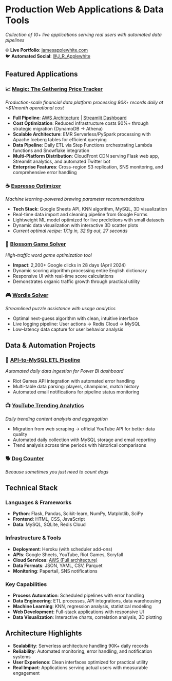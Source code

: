 # Production Web Applications & Data Tools

*Collection of 10+ live applications serving real users with automated data pipelines*

🌐 **Live Portfolio**: <a href="https://www.jamesapplewhite.com" target="_blank" rel="noopener noreferrer">jamesapplewhite.com</a>  
🐦 **Automated Social**: <a href="https://twitter.com/J_R_Applewhite" target="_blank" rel="noopener noreferrer">@J_R_Applewhite</a>

## Featured Applications

### 📈 <a href="https://www.jamesapplewhite.com/mtg" target="_blank" rel="noopener noreferrer">Magic: The Gathering Price Tracker</a>
*Production-scale financial data platform processing 90K+ records daily at <$1/month operational cost*
- **Full Pipeline**: <a href="https://github.com/applewjr/mtg-prices" target="_blank" rel="noopener noreferrer">AWS Architecture</a> | <a href="https://mtg-price-dashboard.streamlit.app" target="_blank" rel="noopener noreferrer">Streamlit Dashboard</a>
- **Cost Optimization**: Reduced infrastructure costs 90%+ through strategic migration (DynamoDB → Athena)
- **Scalable Architecture**: EMR Serverless/PySpark processing with Apache Iceberg tables for efficient querying
- **Data Pipeline**: Daily ETL via Step Functions orchestrating Lambda functions and Snowflake integration
- **Multi-Platform Distribution**: CloudFront CDN serving Flask web app, Streamlit analytics, and automated Twitter bot
- **Enterprise Features**: Cross-region S3 replication, SNS monitoring, and comprehensive error handling

### ☕ <a href="https://www.jamesapplewhite.com/espresso" target="_blank" rel="noopener noreferrer">Espresso Optimizer</a>
*Machine learning-powered brewing parameter recommendations*
- **Tech Stack**: Google Sheets API, KNN algorithm, MySQL, 3D visualization
- Real-time data import and cleaning pipeline from Google Forms
- Lightweight ML model optimized for live predictions with small datasets
- Dynamic data visualization with interactive 3D scatter plots
- *Current optimal recipe: 17.1g in, 32.9g out, 27 seconds*

### 🎯 <a href="https://www.jamesapplewhite.com/blossom" target="_blank" rel="noopener noreferrer">Blossom Game Solver</a>
*High-traffic word game optimization tool*
- **Impact**: 2,200+ Google clicks in 28 days (April 2024)
- Dynamic scoring algorithm processing entire English dictionary
- Responsive UI with real-time score calculations
- Demonstrates organic traffic growth through practical utility

### 🎮 <a href="https://www.jamesapplewhite.com/wordle" target="_blank" rel="noopener noreferrer">Wordle Solver</a>
*Streamlined puzzle assistance with usage analytics*
- Optimal next-guess algorithm with clean, intuitive interface
- Live logging pipeline: User actions → Redis Cloud → MySQL
- Low-latency data capture for user behavior analysis

## Data & Automation Projects

### 🔄 <a href="https://github.com/applewjr/heroku_apps/blob/main/scheduled_tasks_lol/lol_data_import.py" target="_blank" rel="noopener noreferrer">API-to-MySQL ETL Pipeline</a>
*Automated daily data ingestion for Power BI dashboard*
- Riot Games API integration with automated error handling
- Multi-table data parsing: players, champions, match history
- Automated email notifications for pipeline status monitoring

### 📺 <a href="https://www.jamesapplewhite.com/youtube_trending" target="_blank" rel="noopener noreferrer">YouTube Trending Analytics</a>
*Daily trending content analysis and aggregation*
- Migration from web scraping → official YouTube API for better data quality
- Automated daily collection with MySQL storage and email reporting
- Trend analysis across time periods with historical comparisons

### 🐕 <a href="https://www.jamesapplewhite.com/dogs" target="_blank" rel="noopener noreferrer">Dog Counter</a>
*Because sometimes you just need to count dogs*

## Technical Stack

### **Languages & Frameworks**
- **Python**: Flask, Pandas, Scikit-learn, NumPy, Matplotlib, SciPy
- **Frontend**: HTML, CSS, JavaScript
- **Data**: MySQL, SQLite, Redis Cloud

### **Infrastructure & Tools**
- **Deployment**: Heroku (with scheduler add-ons)
- **APIs**: Google Sheets, YouTube, Riot Games, Scryfall
- **Cloud Services**: <a href="https://github.com/applewjr/mtg-prices" target="_blank" rel="noopener noreferrer">AWS (Full architecture)</a>
- **Data Formats**: JSON, YAML, CSV, Parquet
- **Monitoring**: Papertail, SNS notifications

### **Key Capabilities**
- **Process Automation**: Scheduled pipelines with error handling
- **Data Engineering**: ETL processes, API integrations, data warehousing  
- **Machine Learning**: KNN, regression analysis, statistical modeling
- **Web Development**: Full-stack applications with responsive UI
- **Data Visualization**: Interactive charts, correlation analysis, 3D plotting

## Architecture Highlights
- **Scalability**: Serverless architecture handling 90K+ daily records
- **Reliability**: Automated monitoring, error handling, and notification systems
- **User Experience**: Clean interfaces optimized for practical utility
- **Real Impact**: Applications serving actual users with measurable engagement